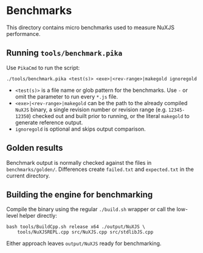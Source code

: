 # Benchmarks

This directory contains micro benchmarks used to measure NuXJS performance.

## Running `tools/benchmark.pika`

Use `PikaCmd` to run the script:

```
./tools/benchmark.pika <test(s)> <exe>|<rev-range>|makegold ignoregold
```

- `<test(s)>` is a file name or glob pattern for the benchmarks.
  Use `-` or omit the parameter to run every `*.js` file.
- `<exe>|<rev-range>|makegold` can be the path to the
  already compiled `NuXJS` binary, a single revision number or revision range (e.g. `12345-12350`) checked out and built prior to running, or the literal `makegold` to generate reference output.
- `ignoregold` is optional and skips output comparison.

## Golden results

Benchmark output is normally checked against the files in `benchmarks/golden/`.  Differences create `failed.txt` and `expected.txt` in the current directory.

## Building the engine for benchmarking

Compile the binary using the regular `./build.sh` wrapper or call the low-level helper directly:

```
bash tools/BuildCpp.sh release x64 ./output/NuXJS \
    tools/NuXJSREPL.cpp src/NuXJS.cpp src/stdlibJS.cpp
```

Either approach leaves `output/NuXJS` ready for benchmarking.
